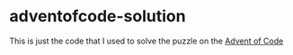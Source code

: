 # adventofcode-solution

This is just the code that I used to solve the puzzle on the [Advent of Code](https://adventofcode.com/)
